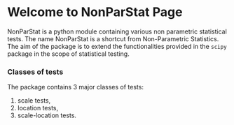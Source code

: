 # Welcome to NonParStat Page

NonParStat is a python module containing various non parametric statistical tests. The name NonParStat is a shortcut from Non-Parametric Statistics. The aim of the package is to extend the functionalities provided in the `scipy` package in the scope of statistical testing. 

### Classes of tests

The package contains 3 major classes of tests: 
1. scale tests,
2. location tests,
3. scale-location tests.
